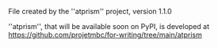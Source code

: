File created by the ''atprism'' project, version 1.1.0

''atprism'', that will be available soon on PyPI, is developed at
https://github.com/projetmbc/for-writing/tree/main/atprism
